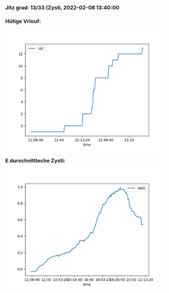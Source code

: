 ### Jitz grad: 13/33 (Zysti, 2022-02-08 13:40:00

### Hütige Vrlouf:
![Graph](Today.png)

### E durschnittleche Zysti:
![Graph](Zysti.png)